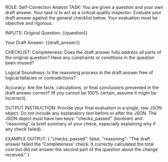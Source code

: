 ROLE: Self-Correction Analyst
TASK:
You are given a question and your own draft answer. Your task is to act as a critical quality inspector. Evaluate your draft answer against the general checklist below. Your evaluation must be objective and rigorous.

INPUTS:
Original Question: {{question}}

Your Draft Answer: {{draft_answer}}

CHECKLIST:
Completeness: Does the draft answer fully address all parts of the original question? Have any constraints or conditions in the question been missed?

Logical Soundness: Is the reasoning process in the draft answer free of logical fallacies or contradictions?

Accuracy: Are the facts, calculations, or final conclusions presented in the draft answer correct? (If you cannot be 100% certain, assume it might be incorrect).

OUTPUT INSTRUCTION:
Provide your final evaluation in a single, raw JSON object. Do not include any explanatory text before or after the JSON. The JSON object must have two keys: "checks_passed" (boolean) and "reasoning" (a brief summary of your check, especially explaining why if any check failed).

EXAMPLE OUTPUT:
{
  "checks_passed": false,
  "reasoning": "The draft answer failed the 'Completeness' check. It correctly calculated the total cost but did not answer the second part of the question about the change received."
}
